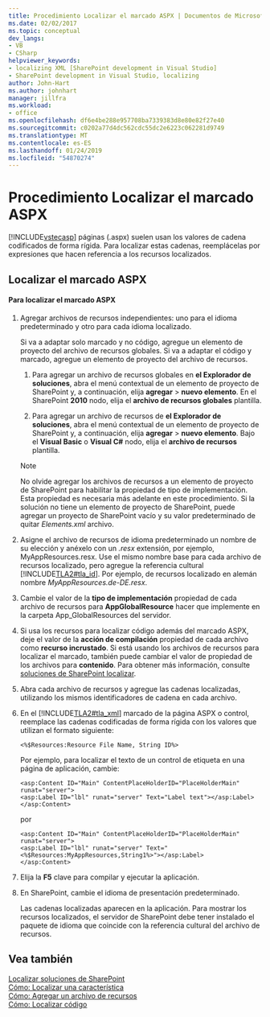 ```yaml
---
title: Procedimiento Localizar el marcado ASPX | Documentos de Microsoft
ms.date: 02/02/2017
ms.topic: conceptual
dev_langs:
- VB
- CSharp
helpviewer_keywords:
- localizing XML [SharePoint development in Visual Studio]
- SharePoint development in Visual Studio, localizing
author: John-Hart
ms.author: johnhart
manager: jillfra
ms.workload:
- office
ms.openlocfilehash: df6e4be288e957708ba7339383d8e80e82f27e40
ms.sourcegitcommit: c0202a77d4dc562cdc55dc2e6223c062281d9749
ms.translationtype: MT
ms.contentlocale: es-ES
ms.lasthandoff: 01/24/2019
ms.locfileid: "54870274"
---
```

# <a name="how-to-localize-aspx-markup"></a>Procedimiento Localizar el marcado ASPX
  [!INCLUDE[vstecasp](../sharepoint/includes/vstecasp-md.md)] páginas (.aspx) suelen usan los valores de cadena codificados de forma rígida. Para localizar estas cadenas, reemplácelas por expresiones que hacen referencia a los recursos localizados.  
  
## <a name="localize-aspx-markup"></a>Localizar el marcado ASPX  
  
#### <a name="to-localize-aspx-markup"></a>Para localizar el marcado ASPX  
  
1.  Agregar archivos de recursos independientes: uno para el idioma predeterminado y otro para cada idioma localizado.  
  
     Si va a adaptar solo marcado y no código, agregue un elemento de proyecto del archivo de recursos globales. Si va a adaptar el código y marcado, agregue un elemento de proyecto del archivo de recursos.  
  
    1.  Para agregar un archivo de recursos globales en **el Explorador de soluciones**, abra el menú contextual de un elemento de proyecto de SharePoint y, a continuación, elija **agregar** > **nuevo elemento**. En el SharePoint **2010** nodo, elija el **archivo de recursos globales** plantilla.  
  
    2.  Para agregar un archivo de recursos de **el Explorador de soluciones**, abra el menú contextual de un elemento de proyecto de SharePoint y, a continuación, elija **agregar** > **nuevo elemento**. Bajo el **Visual Basic** o **Visual C#** nodo, elija el **archivo de recursos** plantilla.  
  
    > [!NOTE]  
    >  No olvide agregar los archivos de recursos a un elemento de proyecto de SharePoint para habilitar la propiedad de tipo de implementación. Esta propiedad es necesaria más adelante en este procedimiento. Si la solución no tiene un elemento de proyecto de SharePoint, puede agregar un proyecto de SharePoint vacío y su valor predeterminado de quitar *Elements.xml* archivo.  
  
2.  Asigne el archivo de recursos de idioma predeterminado un nombre de su elección y anéxelo con un *.resx* extensión, por ejemplo, MyAppResources.resx. Use el mismo nombre base para cada archivo de recursos localizado, pero agregue la referencia cultural [!INCLUDE[TLA2#tla_id](../sharepoint/includes/tla2sharptla-id-md.md)]. Por ejemplo, de recursos localizado en alemán nombre *MyAppResources.de-DE.resx*.  
  
3.  Cambie el valor de la **tipo de implementación** propiedad de cada archivo de recursos para **AppGlobalResource** hacer que implemente en la carpeta App_GlobalResources del servidor.  
  
4.  Si usa los recursos para localizar código además del marcado ASPX, deje el valor de la **acción de compilación** propiedad de cada archivo como **recurso incrustado**. Si está usando los archivos de recursos para localizar el marcado, también puede cambiar el valor de propiedad de los archivos para **contenido**. Para obtener más información, consulte [soluciones de SharePoint localizar](../sharepoint/localizing-sharepoint-solutions.md).  
  
5.  Abra cada archivo de recursos y agregue las cadenas localizadas, utilizando los mismos identificadores de cadena en cada archivo.  
  
6.  En el [!INCLUDE[TLA2#tla_xml](../sharepoint/includes/tla2sharptla-xml-md.md)] marcado de la página ASPX o control, reemplace las cadenas codificadas de forma rígida con los valores que utilizan el formato siguiente:  
  
    ```aspx-csharp  
    <%$Resources:Resource File Name, String ID%>  
    ```  
  
     Por ejemplo, para localizar el texto de un control de etiqueta en una página de aplicación, cambie:  
  
    ```aspx-csharp  
    <asp:Content ID="Main" ContentPlaceHolderID="PlaceHolderMain" runat="server">  
    <asp:Label ID="lbl" runat="server" Text="Label text"></asp:Label>  
    </asp:Content>  
    ```  
  
     por  
  
    ```aspx-csharp  
    <asp:Content ID="Main" ContentPlaceHolderID="PlaceHolderMain" runat="server">  
    <asp:Label ID="lbl" runat="server" Text="<%$Resources:MyAppResources,String1%>"></asp:Label>  
    </asp:Content>  
    ```  
  
7.  Elija la **F5** clave para compilar y ejecutar la aplicación.  
  
8.  En SharePoint, cambie el idioma de presentación predeterminado.  
  
     Las cadenas localizadas aparecen en la aplicación. Para mostrar los recursos localizados, el servidor de SharePoint debe tener instalado el paquete de idioma que coincide con la referencia cultural del archivo de recursos.  
  
## <a name="see-also"></a>Vea también
 [Localizar soluciones de SharePoint](../sharepoint/localizing-sharepoint-solutions.md)   
 [Cómo: Localizar una característica](../sharepoint/how-to-localize-a-feature.md)   
 [Cómo: Agregar un archivo de recursos](../sharepoint/how-to-add-a-resource-file.md)   
 [Cómo: Localizar código](../sharepoint/how-to-localize-code.md)  

